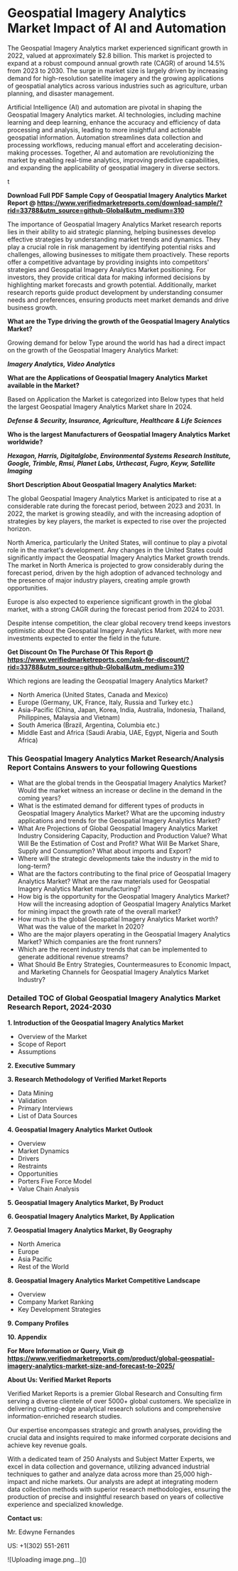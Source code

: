 <h1>Geospatial Imagery Analytics Market Impact of AI and Automation</h1><p>The Geospatial Imagery Analytics market experienced significant growth in 2022, valued at approximately $2.8 billion. This market is projected to expand at a robust compound annual growth rate (CAGR) of around 14.5% from 2023 to 2030. The surge in market size is largely driven by increasing demand for high-resolution satellite imagery and the growing applications of geospatial analytics across various industries such as agriculture, urban planning, and disaster management.</p><p>Artificial Intelligence (AI) and automation are pivotal in shaping the Geospatial Imagery Analytics market. AI technologies, including machine learning and deep learning, enhance the accuracy and efficiency of data processing and analysis, leading to more insightful and actionable geospatial information. Automation streamlines data collection and processing workflows, reducing manual effort and accelerating decision-making processes. Together, AI and automation are revolutionizing the market by enabling real-time analytics, improving predictive capabilities, and expanding the applicability of geospatial imagery in diverse sectors.</p>t</p><p id="" class=""><strong>Download Full PDF Sample Copy of Geospatial Imagery Analytics Market Report @ <a href="https://www.verifiedmarketreports.com/download-sample/?rid=33788&utm_source=github-Global&utm_medium=310" target="_blank">https://www.verifiedmarketreports.com/download-sample/?rid=33788&utm_source=github-Global&utm_medium=310</a></strong></p><p>The importance of&nbsp;Geospatial Imagery Analytics Market research reports lies in their ability to aid strategic planning, helping businesses develop effective strategies by understanding market trends and dynamics. They play a crucial role in risk management by identifying potential risks and challenges, allowing businesses to mitigate them proactively. These reports offer a competitive advantage by providing insights into competitors' strategies and Geospatial Imagery Analytics Market positioning. For investors, they provide critical data for making informed decisions by highlighting market forecasts and growth potential. Additionally, market research reports guide product development by understanding consumer needs and preferences, ensuring products meet market demands and drive business growth.</p><p><strong>What are the&nbsp;Type driving the growth of the Geospatial Imagery Analytics Market?</strong></p><p id="" class="">Growing demand for below Type around the world has had a direct impact on the growth of the Geospatial Imagery Analytics Market:</p><em><strong>Imagery Analytics, Video Analytics</strong></em></p><strong>What are the&nbsp;Applications&nbsp;of Geospatial Imagery Analytics Market available in the Market?</strong></p><p id="" class="">Based on Application the Market is categorized into Below types that held the largest Geospatial Imagery Analytics Market share In 2024.</p><em><strong>Defense & Security, Insurance, Agriculture, Healthcare & Life Sciences</strong></em></p><strong>Who is the largest Manufacturers of Geospatial Imagery Analytics Market worldwide?</strong></p><p><em><strong>Hexagon, Harris, Digitalglobe, Environmental Systems Research Institute, Google, Trimble, Rmsi, Planet Labs, Urthecast, Fugro, Keyw, Satellite Imaging</strong></em></p><p id="" class=""><strong>Short Description About Geospatial Imagery Analytics Market:</strong></p><p>The global Geospatial Imagery Analytics Market is anticipated to rise at a considerable rate during the forecast period, between 2023 and 2031. In 2022, the market is growing steadily, and with the increasing adoption of strategies by key players, the market is expected to rise over the projected horizon.</p><p>North America, particularly the United States, will continue to play a pivotal role in the market's development. Any changes in the United States could significantly impact the Geospatial Imagery Analytics Market growth trends. The market in North America is projected to grow considerably during the forecast period, driven by the high adoption of advanced technology and the presence of major industry players, creating ample growth opportunities.</p><p>Europe is also expected to experience significant growth in the global market, with a strong CAGR during the forecast period from 2024 to 2031.</p><p>Despite intense competition, the clear global recovery trend keeps investors optimistic about the Geospatial Imagery Analytics Market, with more new investments expected to enter the field in the future.</p><p id="" class=""><strong>Get Discount On The Purchase Of This Report @ <a href="https://www.verifiedmarketreports.com/ask-for-discount/?rid=33788&utm_source=github-Global&utm_medium=310" target="_blank">https://www.verifiedmarketreports.com/ask-for-discount/?rid=33788&utm_source=github-Global&utm_medium=310</a></strong></p>Which regions are leading the Geospatial Imagery Analytics Market?</p><ul><li>North America (United States, Canada and Mexico)</li><li>Europe (Germany, UK, France, Italy, Russia and Turkey etc.)</li><li>Asia-Pacific (China, Japan, Korea, India, Australia, Indonesia, Thailand, Philippines, Malaysia and Vietnam)</li><li>South America (Brazil, Argentina, Columbia etc.)</li><li>Middle East and Africa (Saudi Arabia, UAE, Egypt, Nigeria and South Africa)</li></ul><h3 id="" class="">This Geospatial Imagery Analytics Market Research/Analysis Report Contains Answers to your following Questions</h3><ul><li>What are the global trends in the Geospatial Imagery Analytics Market? Would the market witness an increase or decline in the demand in the coming years?</li><li>What is the estimated demand for different types of products in Geospatial Imagery Analytics Market? What are the upcoming industry applications and trends for the Geospatial Imagery Analytics Market?</li><li>What Are Projections of Global Geospatial Imagery Analytics Market Industry Considering Capacity, Production and Production Value? What Will Be the Estimation of Cost and Profit? What Will Be Market Share, Supply and Consumption? What about imports and Export?</li><li>Where will the strategic developments take the industry in the mid to long-term?</li><li>What are the factors contributing to the final price of Geospatial Imagery Analytics Market? What are the raw materials used for Geospatial Imagery Analytics Market manufacturing?</li><li>How big is the opportunity for the Geospatial Imagery Analytics Market? How will the increasing adoption of Geospatial Imagery Analytics Market for mining impact the growth rate of the overall market?</li><li>How much is the global Geospatial Imagery Analytics Market worth? What was the value of the market In 2020?</li><li>Who are the major players operating in the Geospatial Imagery Analytics Market? Which companies are the front runners?</li><li>Which are the recent industry trends that can be implemented to generate additional revenue streams?</li><li>What Should Be Entry Strategies, Countermeasures to Economic Impact, and Marketing Channels for Geospatial Imagery Analytics Market Industry?</li></ul><h3 id="" class="">Detailed TOC of Global Geospatial Imagery Analytics Market Research Report, 2024-2030</h3><p id="" class=""><strong>1. Introduction of the Geospatial Imagery Analytics Market</strong></p><ul><li>Overview of the Market</li><li>Scope of Report</li><li>Assumptions</li></ul><p id="" class=""><strong>2. Executive Summary</strong></p><p id="" class=""><strong>3. Research Methodology of Verified Market Reports</strong></p><ul><li>Data Mining</li><li>Validation</li><li>Primary Interviews</li><li>List of Data Sources</li></ul><p id="" class=""><strong>4. Geospatial Imagery Analytics Market Outlook</strong></p><ul><li>Overview</li><li>Market Dynamics</li><li>Drivers</li><li>Restraints</li><li>Opportunities</li><li>Porters Five Force Model</li><li>Value Chain Analysis</li></ul><p id="" class=""><strong>5. Geospatial Imagery Analytics Market, By Product</strong></p><p id="" class=""><strong>6. Geospatial Imagery Analytics Market, By Application</strong></p><p id="" class=""><strong>7. Geospatial Imagery Analytics Market, By Geography</strong></p><ul><li>North America</li><li>Europe</li><li>Asia Pacific</li><li>Rest of the World</li></ul><p id="" class=""><strong>8. Geospatial Imagery Analytics Market Competitive Landscape</strong></p><ul><li>Overview</li><li>Company Market Ranking</li><li>Key Development Strategies</li></ul><p id="" class=""><strong>9. Company Profiles</strong></p><p id="" class=""><strong>10. Appendix</strong></p><p id="" class=""><strong>For More Information or Query, Visit @ <a href="https://www.verifiedmarketreports.com/product/global-geospatial-imagery-analytics-market-size-and-forecast-to-2025/" target="_blank">https://www.verifiedmarketreports.com/product/global-geospatial-imagery-analytics-market-size-and-forecast-to-2025/</a></strong></p><p id="" class=""><strong>About Us: Verified Market Reports</strong></p><p id="" class="">Verified Market Reports is a premier Global Research and Consulting firm serving a diverse clientele of over 5000+ global customers. We specialize in delivering cutting-edge analytical research solutions and comprehensive information-enriched research studies.</p><p id="" class="">Our expertise encompasses strategic and growth analyses, providing the crucial data and insights required to make informed corporate decisions and achieve key revenue goals.</p><p id="" class="">With a dedicated team of 250 Analysts and Subject Matter Experts, we excel in data collection and governance, utilizing advanced industrial techniques to gather and analyze data across more than 25,000 high-impact and niche markets. Our analysts are adept at integrating modern data collection methods with superior research methodologies, ensuring the production of precise and insightful research based on years of collective experience and specialized knowledge.</p><p id="" class=""><strong>Contact us:</strong></p><p id="" class="">Mr. Edwyne Fernandes</p><p id="" class="">US: +1(302) 551-2611</p>
![Uploading image.png…]()
